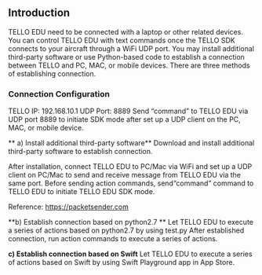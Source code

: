 ##  Introduction
TELLO EDU need to be connected with a laptop or other related devices. You can control TELLO EDU with text commands once the TELLO SDK connects to your aircraft through a WiFi UDP port. You may install additional third-party software or use Python-based code to establish a connection between TELLO and PC, MAC, or mobile devices.  There are three methods of establishing connection.

### Connection Configuration
TELLO IP: 192.168.10.1
UDP Port: 8889
Send “command” to TELLO EDU via UDP port 8889 to initiate SDK mode after set up a UDP client on the PC, MAC, or mobile device.

** a) Install additional third-party software**
Download and install additional third-party software to establish connection.

After installation, connect TELLO EDU to PC/Mac via WiFi and set up a UDP client on PC/Mac to send and receive message from TELLO EDU via the same port. Before sending action commands, send“command” command to TELLO EDU to initiate TELLO EDU SDK mode.

Reference:
https://packetsender.com

**b) Establish connection based on python2.7 **
Let TELLO EDU to execute a series of actions based on python2.7 by using test.py
After established connection, run action commands to execute a series of actions. 

**c) Establish connection based on Swift**
Let TELLO EDU to execute a series of actions based on Swift by using Swift Playground app in App Store.



